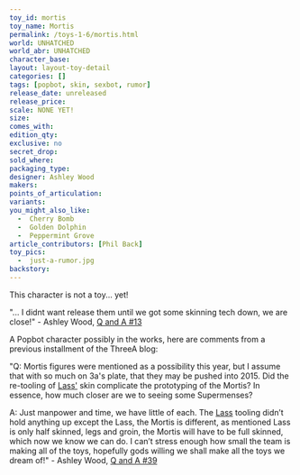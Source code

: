 ```yaml
---
toy_id: mortis
toy_name: Mortis
permalink: /toys-1-6/mortis.html
world: UNHATCHED
world_abr: UNHATCHED
character_base: 
layout: layout-toy-detail
categories: []
tags: [popbot, skin, sexbot, rumor]
release_date: unreleased
release_price: 
scale: NONE YET!
size: 
comes_with: 
edition_qty: 
exclusive: no
secret_drop:
sold_where: 
packaging_type: 
designer: Ashley Wood
makers: 
points_of_articulation: 
variants: 
you_might_also_like:
  -  Cherry Bomb
  -  Golden Dolphin
  -  Peppermint Grove   
article_contributors: [Phil Back]
toy_pics:
  -  just-a-rumor.jpg
backstory:
---
```

This character is not a toy... yet! 

"... I didnt want release them until we got some skinning tech down, we are close!" - Ashley Wood, <a href="https://www.worldofthreea.com/threea-production-blog/qa13" target="_blank">Q and A #13</a> 

A Popbot character possibly in the works, here are comments from a previous installment of the ThreeA blog:

"Q: Mortis figures were mentioned as a possibility this year, but I assume that with so much on 3a's plate, that they may be pushed into 2015. Did the re-tooling of <a href="/toys-1-6/lastronaut.html">Lass'</a> skin complicate the prototyping of the Mortis? In essence, how much closer are we to seeing some Supermenses?

A: Just manpower and time, we have little of each. The <a href="/toys-1-6/lastronaut.html">Lass</a> tooling didn’t hold anything up except the Lass, the Mortis is different, as mentioned Lass is only half skinned, legs and groin, the Mortis will have to be full skinned, which now we know we can do. I can’t stress enough how small the team is making all of the toys, hopefully gods willing we shall make all the toys we dream of!" - Ashley Wood, <a href="https://www.worldofthreea.com/threea-production-blog/qa39" target="_blank">Q and A #39</a> 

